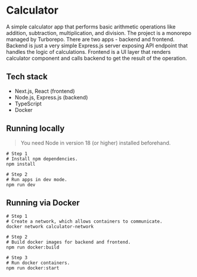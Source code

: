 # Calculator

A simple calculator app that performs basic arithmetic operations like addition, subtraction, multiplication, and division. The project is a monorepo managed by Turborepo. There are two apps - backend and frontend. Backend is just a very simple Express.js server exposing API endpoint that handles the logic of calculations. Frontend is a UI layer that renders calculator component and calls backend to get the result of the operation.

## Tech stack

- Next.js, React (frontend)
- Node.js, Express.js (backend)
- TypeScript
- Docker

## Running locally

> You need Node in version 18 (or higher) installed beforehand.

```shell
# Step 1
# Install npm dependencies.
npm install

# Step 2
# Run apps in dev mode.
npm run dev
```

## Running via Docker

```shell
# Step 1
# Create a network, which allows containers to communicate.
docker network calculator-network

# Step 2
# Build docker images for backend and frontend.
npm run docker:build

# Step 3
# Run docker containers.
npm run docker:start
```
